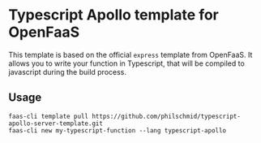<!-- @format -->

# Typescript Apollo template for OpenFaaS

This template is based on the official `express` template from OpenFaaS. It allows you to write your function in Typescript, that will be compiled to javascript during the build process.

## Usage

```shell
faas-cli template pull https://github.com/philschmid/typescript-apollo-server-template.git
faas-cli new my-typescript-function --lang typescript-apollo
```
